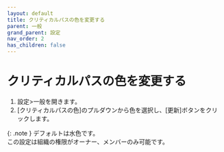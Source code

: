 ```yaml
---
layout: default
title: クリティカルパスの色を変更する
parent: 一般
grand_parent: 設定
nav_order: 2
has_children: false
---
```


# クリティカルパスの色を変更する

1. 設定>一般を開きます。
2. [クリティカルパスの色]のプルダウンから色を選択し、[更新]ボタンをクリックします。

{: .note }
デフォルトは水色です。  
この設定は組織の権限がオーナー、メンバーのみ可能です。